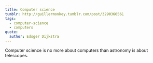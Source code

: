 ```yaml
---
title: Computer science
tumblr: http://guillermonkey.tumblr.com/post/3290366561
tags:
  - computer-science
  - computers
quote:
  author: Edsger Dijkstra
---
```


Computer science is no more about computers than astronomy is about telescopes.
